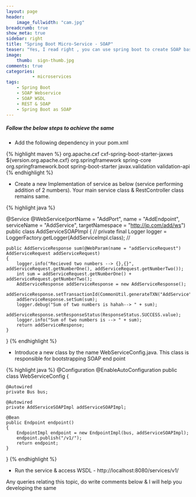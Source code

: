 ```yaml
---
layout: page
header:
    image_fullwidth: "cam.jpg"
breadcrumb: true
show_meta: true
sidebar: right
title: "Spring Boot Micro-Service - SOAP"
teaser: "Yes, I read right , you can use spring boot to create SOAP base services. Actually you can expose the service implementation both as REST & SOAP. It just need a small tweak to your existing REST service. This small tweak will enable existig REST service to be exposed as SOAP services as well."
image:
    thumb:  sign-thumb.jpg
comments: true
categories:
          - microservices
tags:
    - Spring Boot
    - SOAP Webservice
    - SOAP WSDL
    - REST & SOAP
    - Spring Boot as SOAP
---
```

##### Follow the below steps to achieve the same
- Add the following dependency in your pom.xml

{% highlight maven %}
<dependency>
	<groupId>org.apache.cxf</groupId>
	<artifactId>cxf-spring-boot-starter-jaxws</artifactId>
	<version>${version.org.apache.cxf}</version>
	<exclusions>
		<exclusion>
			<groupId>org.springframework</groupId>
			<artifactId>spring-core</artifactId>
		</exclusion>
		<exclusion>
			<groupId>org.springframework.boot</groupId>
			<artifactId>spring-boot-starter</artifactId>
		</exclusion>
		<exclusion>
			<groupId>javax.validation</groupId>
			<artifactId>validation-api</artifactId>
		</exclusion>
	</exclusions>
</dependency>
{% endhighlight %}

- Create a new Implementation of service as below (service performing addition of 2 numbers). Your main service class & RestController class remains same.

{% highlight java %}

@Service
@WebService(portName = "AddPort", name = "AddEndpoint", serviceName = "AddService", targetNamespace = "http://jp.com/add/ws")
public class AddServiceSOAPImpl
{
    //<editor-fold defaultstate="collapsed" desc="Logger">
    private final Logger logger = LoggerFactory.getLogger(AddServiceImpl.class);
    //</editor-fold>

    public AddServiceResponse sum(@WebParam(name = "addServiceRequest") AddServiceRequest addServiceRequest)
    {
        logger.info("Recieved two numbers --> {},{}", addServiceRequest.getNumberOne(), addServiceRequest.getNumberTwo());
        int sum = addServiceRequest.getNumberOne() + addServiceRequest.getNumberTwo();
        AddServiceResponse addServiceResponse = new AddServiceResponse();
        addServiceResponse.setTransactionId(CommonUtil.generateTXN("AddService"));
        addServiceResponse.setSum(sum);
        logger.debug("Sum of two numbers is hahah--> " + sum);
        addServiceResponse.setResponseStatus(ResponseStatus.SUCCESS.value);
        logger.info("Sum of two numbers is --> " + sum);
        return addServiceResponse;
    }
}
{% endhighlight %}

- Introduce a new class by the name WebServiceConfig.java. This class is responsible for bootstrapping SOAP end point

{% highlight java %}
@Configuration
@EnableAutoConfiguration
public class WebServiceConfig
{

    @Autowired
    private Bus bus;

    @Autowired
    private AddServiceSOAPImpl addServiceSOAPImpl;

    @Bean
    public Endpoint endpoint()
    {
        EndpointImpl endpoint = new EndpointImpl(bus, addServiceSOAPImpl);
        endpoint.publish("/v1/");
        return endpoint;
    }
}
{% endhighlight %}

- Run the service & access WSDL - http://localhost:8080/services/v1/

Any queries relating this topic, do write comments below & I will help you developing the same
